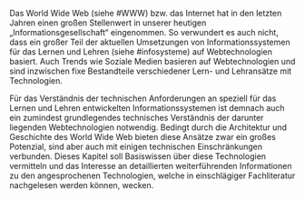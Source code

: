 <!-- filename: 01_Einleitung.md -->
<!-- title: Einleitung -->

Das World Wide Web (siehe #WWW) bzw. das Internet hat in den letzten Jahren einen großen Stellenwert in unserer heutigen „Informationsgesellschaft“ eingenommen. So verwundert es auch nicht, dass ein großer Teil der aktuellen Umsetzungen von Informationssystemen für das Lernen und Lehren (siehe #infosysteme) auf Webtechnologien basiert. Auch Trends wie Soziale Medien basieren auf Webtechnologien und sind inzwischen fixe Bestandteile verschiedener Lern- und Lehransätze mit Technologien.

Für das Verständnis der technischen Anforderungen an speziell für das Lernen und Lehren entwickelten Informationssystemen ist demnach auch ein zumindest grundlegendes technisches Verständnis der darunter liegenden Webtechnologien notwendig. Bedingt durch die Architektur und Geschichte des World Wide Web bieten diese Ansätze zwar ein großes Potenzial, sind aber auch mit einigen technischen Einschränkungen verbunden. Dieses Kapitel soll Basiswissen über diese Technologien vermitteln und das Interesse an detaillierten weiterführenden Informationen zu den angesprochenen Technologien, welche in einschlägiger Fachliteratur nachgelesen werden können, wecken.
